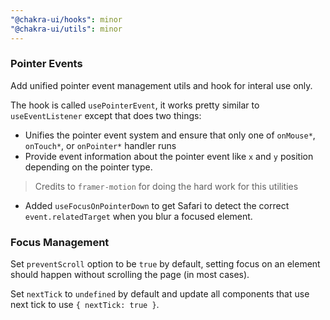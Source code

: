 ```yaml
---
"@chakra-ui/hooks": minor
"@chakra-ui/utils": minor
---
```


### Pointer Events

Add unified pointer event management utils and hook for interal use only.

The hook is called `usePointerEvent`, it works pretty similar to
`useEventListener` except that does two things:

- Unifies the pointer event system and ensure that only one of `onMouse*`,
  `onTouch*`, or `onPointer*` handler runs
- Provide event information about the pointer event like `x` and `y` position
  depending on the pointer type.

> Credits to `framer-motion` for doing the hard work for this utilities

- Added `useFocusOnPointerDown` to get Safari to detect the correct
  `event.relatedTarget` when you blur a focused element.

### Focus Management

Set `preventScroll` option to be `true` by default, setting focus on an element
should happen without scrolling the page (in most cases).

Set `nextTick` to `undefined` by default and update all components that use next
tick to use `{ nextTick: true }`.
